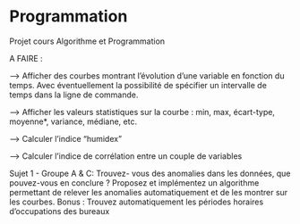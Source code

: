 # Programmation
Projet cours Algorithme et Programmation

A FAIRE :

--> Afficher des courbes montrant l’évolution d’une variable en fonction du temps. Avec éventuellement la possibilité de spécifier un intervalle de temps dans la ligne de commande.

--> Afficher les valeurs statistiques sur la courbe : min, max, écart-type, moyenne*, variance, médiane, etc.

--> Calculer l’indice “humidex”

--> Calculer l’indice de corrélation entre un couple de variables


Sujet 1 - Groupe A & C: Trouvez- vous des anomalies dans les données, que pouvez-vous en conclure ? Proposez et implémentez un algorithme permettant de relever les anomalies automatiquement et de les montrer sur les courbes.
Bonus : Trouvez automatiquement les périodes horaires d’occupations des bureaux
